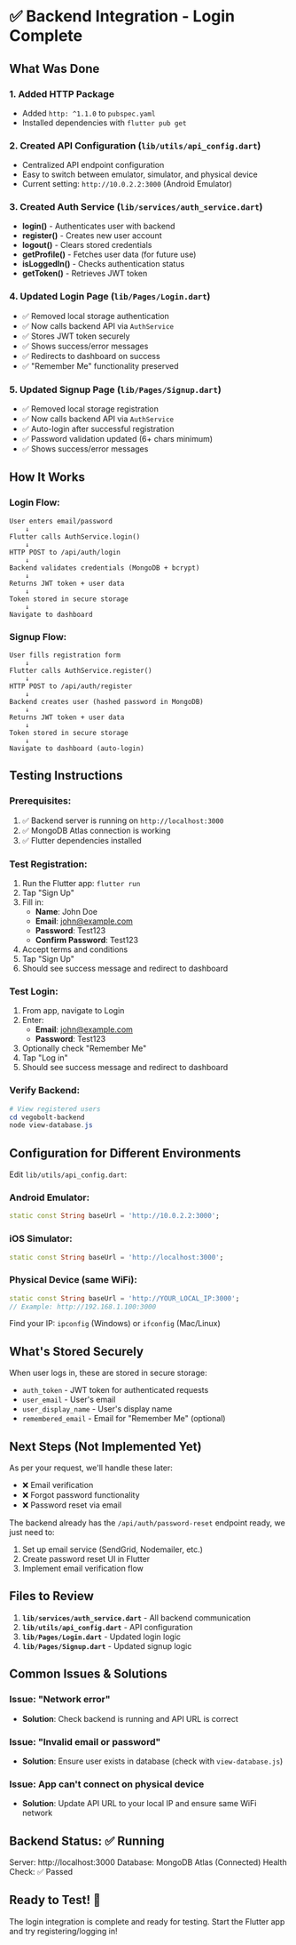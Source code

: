 # ✅ Backend Integration - Login Complete

## What Was Done

### 1. Added HTTP Package
- Added `http: ^1.1.0` to `pubspec.yaml`
- Installed dependencies with `flutter pub get`

### 2. Created API Configuration (`lib/utils/api_config.dart`)
- Centralized API endpoint configuration
- Easy to switch between emulator, simulator, and physical device
- Current setting: `http://10.0.2.2:3000` (Android Emulator)

### 3. Created Auth Service (`lib/services/auth_service.dart`)
- **login()** - Authenticates user with backend
- **register()** - Creates new user account
- **logout()** - Clears stored credentials
- **getProfile()** - Fetches user data (for future use)
- **isLoggedIn()** - Checks authentication status
- **getToken()** - Retrieves JWT token

### 4. Updated Login Page (`lib/Pages/Login.dart`)
- ✅ Removed local storage authentication
- ✅ Now calls backend API via `AuthService`
- ✅ Stores JWT token securely
- ✅ Shows success/error messages
- ✅ Redirects to dashboard on success
- ✅ "Remember Me" functionality preserved

### 5. Updated Signup Page (`lib/Pages/Signup.dart`)
- ✅ Removed local storage registration
- ✅ Now calls backend API via `AuthService`
- ✅ Auto-login after successful registration
- ✅ Password validation updated (6+ chars minimum)
- ✅ Shows success/error messages

## How It Works

### Login Flow:
```
User enters email/password
    ↓
Flutter calls AuthService.login()
    ↓
HTTP POST to /api/auth/login
    ↓
Backend validates credentials (MongoDB + bcrypt)
    ↓
Returns JWT token + user data
    ↓
Token stored in secure storage
    ↓
Navigate to dashboard
```

### Signup Flow:
```
User fills registration form
    ↓
Flutter calls AuthService.register()
    ↓
HTTP POST to /api/auth/register
    ↓
Backend creates user (hashed password in MongoDB)
    ↓
Returns JWT token + user data
    ↓
Token stored in secure storage
    ↓
Navigate to dashboard (auto-login)
```

## Testing Instructions

### Prerequisites:
1. ✅ Backend server is running on `http://localhost:3000`
2. ✅ MongoDB Atlas connection is working
3. ✅ Flutter dependencies installed

### Test Registration:
1. Run the Flutter app: `flutter run`
2. Tap "Sign Up"
3. Fill in:
   - **Name**: John Doe
   - **Email**: john@example.com
   - **Password**: Test123
   - **Confirm Password**: Test123
4. Accept terms and conditions
5. Tap "Sign Up"
6. Should see success message and redirect to dashboard

### Test Login:
1. From app, navigate to Login
2. Enter:
   - **Email**: john@example.com
   - **Password**: Test123
3. Optionally check "Remember Me"
4. Tap "Log in"
5. Should see success message and redirect to dashboard

### Verify Backend:
```powershell
# View registered users
cd vegobolt-backend
node view-database.js
```

## Configuration for Different Environments

Edit `lib/utils/api_config.dart`:

### Android Emulator:
```dart
static const String baseUrl = 'http://10.0.2.2:3000';
```

### iOS Simulator:
```dart
static const String baseUrl = 'http://localhost:3000';
```

### Physical Device (same WiFi):
```dart
static const String baseUrl = 'http://YOUR_LOCAL_IP:3000';
// Example: http://192.168.1.100:3000
```

Find your IP: `ipconfig` (Windows) or `ifconfig` (Mac/Linux)

## What's Stored Securely

When user logs in, these are stored in secure storage:
- `auth_token` - JWT token for authenticated requests
- `user_email` - User's email
- `user_display_name` - User's display name
- `remembered_email` - Email for "Remember Me" (optional)

## Next Steps (Not Implemented Yet)

As per your request, we'll handle these later:
- ❌ Email verification
- ❌ Forgot password functionality
- ❌ Password reset via email

The backend already has the `/api/auth/password-reset` endpoint ready, we just need to:
1. Set up email service (SendGrid, Nodemailer, etc.)
2. Create password reset UI in Flutter
3. Implement email verification flow

## Files to Review

1. **`lib/services/auth_service.dart`** - All backend communication
2. **`lib/utils/api_config.dart`** - API configuration
3. **`lib/Pages/Login.dart`** - Updated login logic
4. **`lib/Pages/Signup.dart`** - Updated signup logic

## Common Issues & Solutions

### Issue: "Network error"
- **Solution**: Check backend is running and API URL is correct

### Issue: "Invalid email or password"
- **Solution**: Ensure user exists in database (check with `view-database.js`)

### Issue: App can't connect on physical device
- **Solution**: Update API URL to your local IP and ensure same WiFi network

## Backend Status: ✅ Running
Server: http://localhost:3000
Database: MongoDB Atlas (Connected)
Health Check: ✅ Passed

## Ready to Test! 🚀

The login integration is complete and ready for testing. Start the Flutter app and try registering/logging in!
